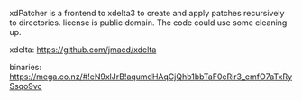 xdPatcher is a frontend to xdelta3 to create and apply patches recursively to directories.
license is public domain.
The code could use some cleaning up.

xdelta:
https://github.com/jmacd/xdelta

binaries:
https://mega.co.nz/#!eN9xlJrB!aqumdHAqCjQhb1bbTaF0eRir3_emfO7aTxRySsqo9vc
